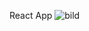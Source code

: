 React App
![bild](https://github.com/Quaslusive/JAVA23-AJS-slutprojekt-carl-sundberg/assets/34892891/81a21749-87e0-4924-883d-239341eae48d)
